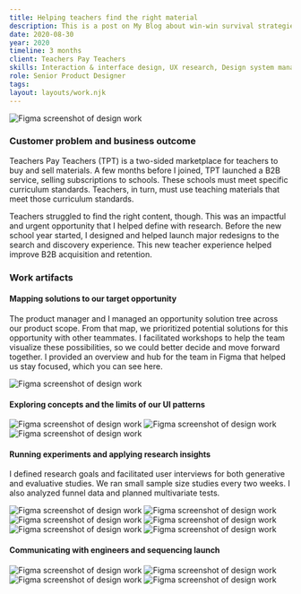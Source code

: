 ```yaml
---
title: Helping teachers find the right material
description: This is a post on My Blog about win-win survival strategies.
date: 2020-08-30
year: 2020
timeline: 3 months
client: Teachers Pay Teachers
skills: Interaction & interface design, UX research, Design system management, Creative workshop facilitation
role: Senior Product Designer
tags:
layout: layouts/work.njk
---
```

<img
  class='post-img'
  src='../../img/tpt/standards/hero.png'
  srcset=''
  alt='Figma screenshot of design work'
/>
<h3>Customer problem and business outcome</h3>
<p>Teachers Pay Teachers (TPT) is a two-sided marketplace for teachers to buy and sell materials. A few months before I joined, TPT launched a B2B service, selling subscriptions to schools. These schools must meet specific curriculum standards. Teachers, in turn, must use teaching materials that meet those curriculum standards.</p>
<p>Teachers struggled to find the right content, though. This was an impactful and urgent opportunity that I helped define with research. Before the new school year started, I designed and helped launch major redesigns to the search and discovery experience. This new teacher experience helped improve B2B acquisition and retention.</p>

<h3>Work artifacts</h3>
<h4>Mapping solutions to our target opportunity</h4>
<p>The product manager and I managed an opportunity solution tree across our product scope. From that map, we prioritized potential solutions for this opportunity with other teammates. I facilitated workshops to help the team visualize these possibilities, so we could better decide and move forward together. I provided an overview and hub for the team in Figma that helped us stay focused, which you can see here. </p>
<img
  class='post-img'
  src='../../img/tpt/standards/context.png'
  srcset=''
  alt='Figma screenshot of design work'
/>
<h4>Exploring concepts and the limits of our UI patterns</h4>
<img
  class='post-img'
  src='../../img/tpt/standards/first-round-filter-sort.png'
  srcset=''
  alt='Figma screenshot of design work'
/>
<img
  class='post-img'
  src='../../img/tpt/standards/first-round-autosuggest.png'
  srcset=''
  alt='Figma screenshot of design work'
/>
<img
  class='post-img'
  src='../../img/tpt/standards/first-round-search-for-standards.png'
  srcset=''
  alt='Figma screenshot of design work'
/>
<h4>Running experiments and applying research insights</h4>
<p>I defined research goals and facilitated user interviews for both generative and evaluative studies. We ran small sample size studies every two weeks. I also analyzed funnel data and planned multivariate tests.</p>
<img
  class='post-img'
  src='../../img/tpt/standards/second-round.png'
  srcset=''
  alt='Figma screenshot of design work'
/>
<img
  class='post-img'
  src='../../img/tpt/standards/defining-experiments.png'
  srcset=''
  alt='Figma screenshot of design work'
/>
<img
  class='post-img'
  src='../../img/tpt/standards/ab-test.png'
  srcset=''
  alt='Figma screenshot of design work'
/>
<img
  class='post-img'
  src='../../img/tpt/standards/curated-content.png'
  srcset=''
  alt='Figma screenshot of design work'
/>
<img
  class='post-img'
  src='../../img/tpt/standards/exploring-search.png'
  srcset=''
  alt='Figma screenshot of design work'
/>
<img
  class='post-img'
  src='../../img/tpt/standards/two-card-styles.png'
  srcset=''
  alt='Figma screenshot of design work'
/>
<h4>Communicating with engineers and sequencing launch</h4>
<img
  class='post-img'
  src='../../img/tpt/standards/launch-sequence.png'
  srcset=''
  alt='Figma screenshot of design work'
/>
<img
  class='post-img'
  src='../../img/tpt/standards/search-results.png'
  srcset=''
  alt='Figma screenshot of design work'
/>
<img
  class='post-img'
  src='../../img/tpt/standards/design-specs.png'
  srcset=''
  alt='Figma screenshot of design work'
/>
<img
  class='post-img'
  src='../../img/tpt/standards/dropdown-filter-specs.png'
  srcset=''
  alt='Figma screenshot of design work'
/>
